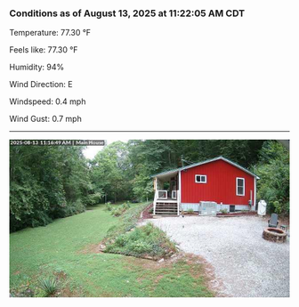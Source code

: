### Conditions as of August 13, 2025 at 11:22:05 AM CDT 

Temperature: 77.30 &deg;F

Feels like: 77.30 &deg;F

Humidity: 94%

Wind Direction: E

Windspeed: 0.4 mph

Wind Gust: 0.7 mph

---

<img src="./images/latest.jpeg"/>

